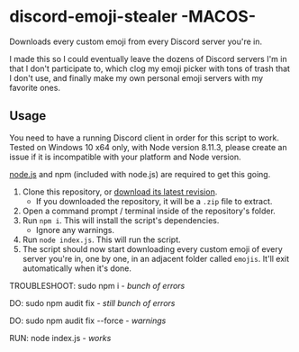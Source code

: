 # discord-emoji-stealer -MACOS-

Downloads every custom emoji from every Discord server you're in.

I made this so I could eventually leave the dozens of Discord servers I'm in that I don't participate to, which clog my emoji picker with tons of trash that I don't use, and finally make my own personal emoji servers with my favorite ones.

## Usage

You need to have a running Discord client in order for this script to work.
Tested on Windows 10 x64 only, with Node version 8.11.3, please create an issue if it is incompatible with your platform and Node version.

[node.js](https://nodejs.org/en/) and npm (included with node.js) are required to get this going.

1. Clone this repository, or [download its latest revision](https://github.com/Tenrys/discord-emoji-stealer/archive/master.zip).
    - If you downloaded the repository, it will be a `.zip` file to extract.
2. Open a command prompt / terminal inside of the repository's folder.
3. Run `npm i`. This will install the script's dependencies.
    - Ignore any warnings.
4. Run `node index.js`. This will run the script.
5. The script should now start downloading every custom emoji of every server you're in, one by one, in an adjacent folder called `emojis`. It'll exit automatically when it's done.


TROUBLESHOOT:
sudo npm i -
*bunch of errors*

DO:
sudo npm audit fix -
*still bunch of errors*

DO:
sudo npm audit fix --force -
*warnings*

RUN:
node index.js -
*works*
